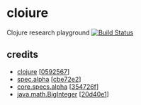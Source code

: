 # cloiure
Clojure research playground
[![Build Status](https://travis-ci.org/bodza/cloiure.svg?branch=master)](https://travis-ci.org/bodza/cloiure)
## credits
- [clojure](https://github.com/clojure/clojure) [[0592567](https://github.com/clojure/clojure/commit/0592567e000e0f986834abe661a0a15d3a57178c)]
- [spec.alpha](https://github.com/clojure/spec.alpha) [[cbe72e2](https://github.com/clojure/spec.alpha/commit/cbe72e2314557f64957fd9a104e8709717be24d1)]
- [core.specs.alpha](https://github.com/clojure/core.specs.alpha) [[354726f](https://github.com/clojure/core.specs.alpha/commit/354726f77c458fe08b2dd952e7f03df357113979)]
- [java.math.BigInteger](https://github.com/dmlloyd/openjdk) [[20d40e1](https://github.com/dmlloyd/openjdk/commit/20d40e1a18c28db37052e2a3b974bd2b99eb6191)]
